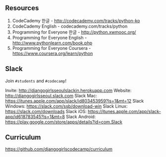 Resources
---

1. CodeCademy 한글 - http://codecademy.com/tracks/python-ko
2. CodeCademy English - codecademy.com/tracks/python
3. Programming for Everyone 한글 - http://python.xwmooc.org/
4. Programming for Everyone English - http://www.pythonlearn.com/book.php
5. Programming for Everyone Coursera - https://www.coursera.org/learn/python



Slack
---

Join `#students` and `#codecamp`!

Invite: http://djangogirlsseoulslackin.herokuapp.com
Website: http://djangogirlsseoul.slack.com
Slack Mac: https://itunes.apple.com/app/slack/id803453959?ls=1&mt=12
Slack Windows: https://slack.com/ssb/download-win
Slack Linux: https://slack.com/downloads
Slack iOS: https://itunes.apple.com/app/slack-app/id618783545?ls=1&mt=8
Slack Android: https://play.google.com/store/apps/details?id=com.Slack



Curriculum
---

https://github.com/djangogirlscodecamp/curriculum 

